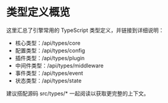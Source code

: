 # 类型定义概览

这里汇总了引擎常用的 TypeScript 类型定义，并链接到详细说明：

- 核心类型：/api/types/core
- 配置类型：/api/types/config
- 插件类型：/api/types/plugin
- 中间件类型：/api/types/middleware
- 事件类型：/api/types/event
- 状态类型：/api/types/state

建议搭配源码 src/types/* 一起阅读以获取更完整的上下文。
